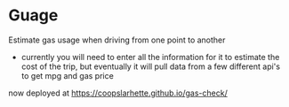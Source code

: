 # Guage
Estimate gas usage when driving from one point to another
* currently you will need to enter all the information for it to estimate the cost of the trip, but eventually it will
pull data from a few different api's to get mpg and gas price

now deployed at https://coopslarhette.github.io/gas-check/
